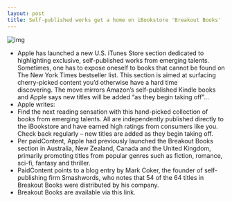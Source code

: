 ```yaml
---
layout: post
title: Self-published works get a home on iBookstore 'Breakout Books'
---
```

![img](http://media.idownloadblog.com/wp-content/uploads/2013/02/iTunes-Breakout-Books.jpg)
* Apple has launched a new U.S. iTunes Store section dedicated to highlighting exclusive, self-published works from emerging talents. Sometimes, one has to expose oneself to books that cannot be found on The New York Times bestseller list. This section is aimed at surfacing cherry-picked content you’d otherwise have a hard time discovering. The move mirrors Amazon’s self-published Kindle books and Apple says new titles will be added “as they begin taking off”…
* Apple writes:
* Find the next reading sensation with this hand-picked collection of books from emerging talents. All are independently published directly to the iBookstore and have earned high ratings from consumers like you. Check back regularly – new titles are added as they begin taking off.
* Per paidContent, Apple had previously launched the Breakout Books section in Australia, New Zealand, Canada and the United Kingdom, primarily promoting titles from popular genres such as fiction, romance, sci-fi, fantasy and thriller.
* PaidContent points to a blog entry by Mark Coker, the founder of self-publishing firm Smashwords, who notes that 54 of the 64 titles in Breakout Books were distributed by his company.
* Breakout Books are available via this link.

